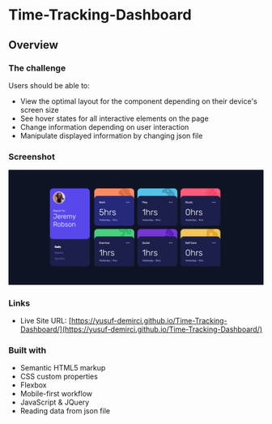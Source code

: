 # Time-Tracking-Dashboard

## Overview

### The challenge

Users should be able to:

- View the optimal layout for the component depending on their device's screen size
- See hover states for all interactive elements on the page
- Change information depending on user interaction
- Manipulate displayed information by changing json file

### Screenshot

![./screenshot.png](./images/screenshot.png)

### Links

- Live Site URL: [https://yusuf-demirci.github.io/Time-Tracking-Dashboard/](https://yusuf-demirci.github.io/Time-Tracking-Dashboard/)

### Built with

- Semantic HTML5 markup
- CSS custom properties
- Flexbox
- Mobile-first workflow
- JavaScript & JQuery
- Reading data from json file
